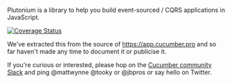 Plutonium is a library to help you build event-sourced / CQRS applications in JavaScript.

[![Coverage Status](https://coveralls.io/repos/github/cucumber-ltd/plutonium/badge.svg?branch=master)](https://coveralls.io/github/cucumber-ltd/plutonium?branch=master)

We've extracted this from the source of https://app.cucumber.pro and so far haven't made any time to document it or publicise it.

If you're curious or interested, please hop on the [Cucumber community Slack](https://cucumber.io/support#slack) and ping @mattwynne @tooky or @jbpros or say hello on Twitter.
